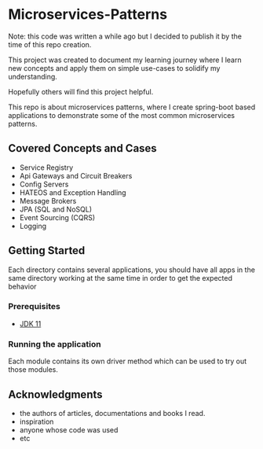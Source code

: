 # Microservices-Patterns

Note: this code was written a while ago but I decided to publish it by the time of this repo creation.

This project was created to document my learning journey where I learn new concepts and apply them on simple use-cases to solidify my understanding.

Hopefully others will find this project helpful. 

This repo is about microservices patterns, where I create spring-boot based applications to demonstrate some of the most common microservices patterns.

## Covered Concepts and Cases 
* Service Registry
* Api Gateways and Circuit Breakers
* Config Servers
* HATEOS and Exception Handling
* Message Brokers
* JPA (SQL and NoSQL)
* Event Sourcing (CQRS)
* Logging

## Getting Started
Each directory contains several applications, you should have all apps in the same directory working at the same time in order to get the expected behavior 


### Prerequisites



- [JDK 11](https://www.oracle.com/java/technologies/javase/jdk11-archive-downloads.html)

### Running the application


Each module contains its own driver method which can be used to try out those modules.

## Acknowledgments

* the authors of articles, documentations and books I read.
* inspiration
* anyone whose code was used
* etc
